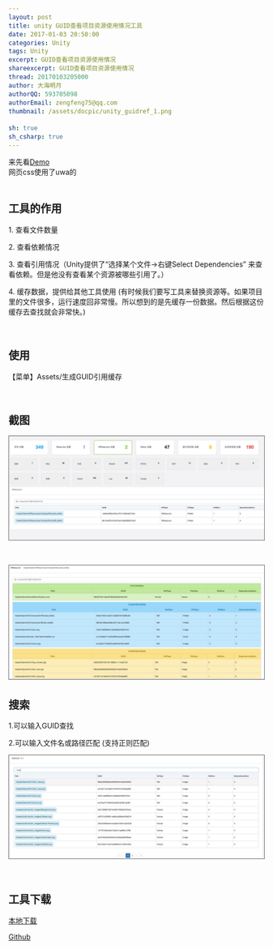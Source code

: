 ```yaml
---
layout: post
title: unity GUID查看项目资源使用情况工具
date: 2017-01-03 20:50:00
categories: Unity
tags: Unity
excerpt: GUID查看项目资源使用情况
shareexcerpt: GUID查看项目资源使用情况
thread: 20170103205000
author: 大海明月
authorQQ: 593705098
authorEmail: zengfeng75@qq.com
thumbnail: /assets/docpic/unity_guidref_1.png

sh: true
sh_csharp: true
---
```

<div>
来先看<a href="/assets/demos/GUIDRef/index.html" target="_blank">Demo</a> <br>
网页css使用了uwa的
</div>

<br>

<h2 class="nav1">工具的作用 </h2>

<p>1. 查看文件数量 </p>
<p>2. 查看依赖情况 </p>
<p>3. 查看引用情况（Unity提供了“选择某个文件->右键Select Dependencies” 来查看依赖。但是他没有查看某个资源被哪些引用了。）</p>
<p>4. 缓存数据，提供给其他工具使用 (有时候我们要写工具来替换资源等。如果项目里的文件很多，运行速度回非常慢。所以想到的是先缓存一份数据。然后根据这份缓存去查找就会非常快。) </p>

<br>


<h2 class="nav1">使用 </h2>
<p>【菜单】Assets/生成GUID引用缓存</p>
<br>

<h2 class="nav1">截图 </h2>
<p><img src="/assets/docpic/unity_guidref_1.png" style="border: solid 1px #666;" /></p>

<br>
<p><img src="/assets/docpic/unity_guidref_2.png" style="border: solid 1px #666;" /></p>

<h2 class="nav1">搜索 </h2>
<p>1.可以输入GUID查找</p>
<p>2.可以输入文件名或路径匹配 (支持正则匹配)</p>
<p></p>
<p><img src="/assets/docpic/unity_guidref_3.png" style="border: solid 1px #666;" /></p>



<br>
<h2 class="nav1">工具下载 </h2>
<p><a href="/assets/down/ihaiu.GUIDRef.unitypackage" target="_blank" >本地下载</a></p>
<p><a href="https://github.com/ihaiucom/ihaiu.GUIDRef" target="_blank" >Github</a></p>


<br>
<br>
<br>


